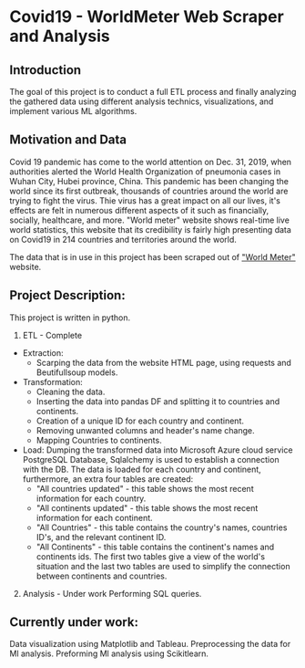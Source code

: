 # Covid19 - WorldMeter Web Scraper and Analysis
## Introduction
The goal of this project is to conduct a full ETL process and finally analyzing the gathered data using different analysis technics, visualizations, and implement various ML algorithms.

##  Motivation and Data
Covid 19 pandemic has come to the world attention on Dec. 31, 2019, when authorities alerted the World Health Organization of pneumonia cases in Wuhan City, Hubei province, China. This pandemic has been changing the world since its first outbreak, thousands of countries around the world are trying to fight the virus. Thie virus has a great impact on all our lives, it's effects are felt in numerous different aspects of it such as financially, socially, healthcare, and more.
"World meter" website shows real-time live world statistics, this website that its credibility is fairly high presenting data on Covid19 in 214 countries and territories around the world.

The data that is in use in this project has been scraped out of ["World Meter"](https://www.worldometers.info/coronavirus/) website.

## Project Description:
This project is written in python. 
1. ETL - Complete
- Extraction:
  * Scarping the data from the website HTML page, using requests and Beutifullsoup models.
- Transformation:
  * Cleaning the data.
  * Inserting the data into pandas DF and splitting it to countries and continents.
  * Creation of a unique ID for each country and continent.
  * Removing unwanted columns and header's name change.
  * Mapping Countries to continents. 
- Load:  Dumping the transformed data into Microsoft Azure cloud service PostgreSQL Database, Sqlalchemy is used to establish a connection with the DB.
The data is loaded for each country and continent, furthermore, an extra four tables are created:
  * "All countries updated" - this table shows the most recent information for each country.
  * "All continents updated" - this table shows the most recent information for each continent.
  * "All Countries" - this table contains the country's names, countries ID's, and the relevant continent ID.
  * "All Continents" - this table contains the continent's names and continents ids.
The first two tables give a view of the world's situation and the last two tables are used to simplify the connection between continents and countries.


2. Analysis - Under work
Performing SQL queries.

## Currently under work:
Data visualization using Matplotlib and Tableau.
Preprocessing the data for Ml analysis.
Preforming Ml analysis using Scikitlearn.  




